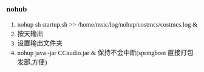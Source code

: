 <span  style="font-family: Simsun,serif; font-size: 17px; ">

### nohub

1. nohup sh startup.sh >> /home/msic/log/nohup/costmcs/costmcs.log &
2. 按天输出
3. 设置输出文件夹
4. nohup java -jar CCaudio.jar &  保持不会中断(springboot 直接打包发部,方便)

</span>